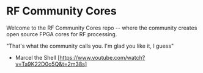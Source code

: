 # RF Community Cores

Welcome to the RF Community Cores repo -- where the community creates open source FPGA cores for RF processing.

"That's what the community calls you. I'm glad you like it, I guess"
 - Marcel the Shell [https://www.youtube.com/watch?v=Ta9K22D0o5Q&t=2m38s]

